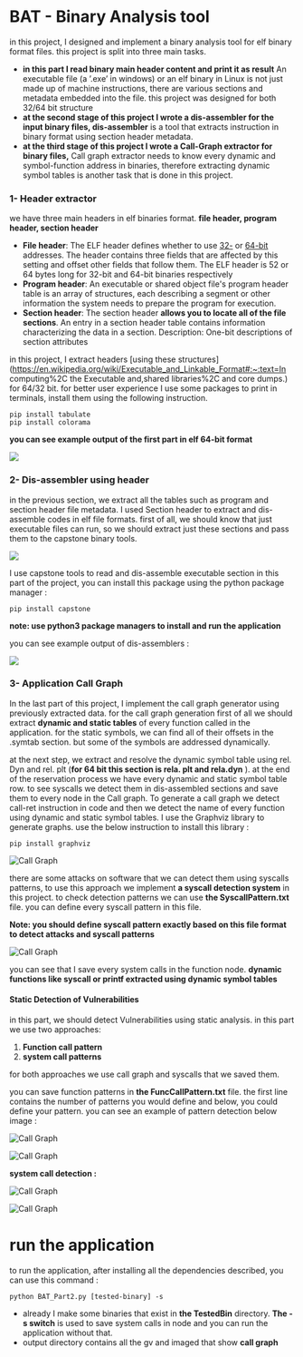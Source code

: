 # BAT - Binary Analysis tool 

in this project, I designed and implement a binary analysis tool for elf binary format files. this project is split into three main tasks. 

- **in this part I read binary main header content and print it as result** An executable file (a ’.exe’ in windows) or an elf binary in Linux is not just made up of machine instructions, there are various sections and metadata embedded into the file. this project was designed for both 32/64 bit structure
- **at the second stage of this project I wrote a dis-assembler for the input binary files, dis-assembler** is a tool that extracts instruction in binary format using section header metadata. 
- **at the third stage of this project I wrote a Call-Graph extractor for binary files,** Call graph extractor needs to know every dynamic and symbol-function address in binaries, therefore extracting dynamic symbol tables is another task that is done in this project. 



### 1- Header extractor

we have three main headers in elf binaries format. **file header, program header, section header** 

- **File header**: The ELF header defines whether to use [32-](https://en.wikipedia.org/wiki/32-bit_computing) or [64-bit](https://en.wikipedia.org/wiki/64-bit_computing) addresses. The header contains three fields that are affected by this setting and offset other fields that follow them. The ELF header is 52 or 64 bytes long for 32-bit and 64-bit binaries respectively 
- **Program header**: An executable or shared object file's program header table is an array of structures, each describing a segment or other information the system needs to prepare the program for execution. 
- **Section header**: The section header **allows you to locate all of the file sections**. An entry in a section header table contains information characterizing the data in a section. Description: One-bit descriptions of section attributes

in this project, I extract headers [using these structures](https://en.wikipedia.org/wiki/Executable_and_Linkable_Format#:~:text=In computing%2C the Executable and,shared libraries%2C and core dumps.) for 64/32 bit. for better user experience I use some packages to print in terminals, install them using the following instruction. 

 

```
‫‪pip‬‬ ‫‪install‬‬ ‫‪tabulate‬‬
‫‪pip‬‬ ‫‪install‬‬ ‫‪colorama‬‬
```



**you can see example output of the first part in elf 64-bit format**

![](images/1.jpg)

### 2- Dis-assembler using header 

in the previous section, we extract all the tables such as program and section header file metadata. I used Section header to extract and dis-assemble codes in elf file formats. first of all, we should know that just executable files can run, so we should extract just these sections and pass them to the capstone binary tools. 

![](images/2.jpg)

I use capstone tools to read and dis-assemble executable section in this part of the project, you can install this package using the python package manager : 

```
pip install capstone 
```

**note: use python3 package managers to install and run the application**

you can see example output of dis-assemblers  : 

![](images/3.jpg)

### 3- Application Call Graph 

In the last part of this project, I implement the call graph generator using previously extracted data. for the call graph generation first of all we should extract **dynamic and static tables** of every function called in the application. for the static symbols, we can find all of their offsets in the .symtab section. but some of the symbols are addressed dynamically. 

at the next step, we extract and resolve the dynamic symbol table using rel. Dyn and rel. plt (**for 64 bit this section is rela. plt and rela.dyn** ). at the end of the reservation process we have every dynamic and static symbol table row. to see syscalls we detect them in dis-assembled sections and save them to every node in the Call graph. To generate a call graph we detect call-ret instruction in code and then we detect the name of every function using dynamic and static symbol tables. I use the Graphviz library to generate graphs. use the below instruction to install this library : 

```
pip install graphviz 
```

![Call Graph](images/4.jpg)

there are some attacks on software that we can detect them using syscalls patterns, to use this approach we implement **a syscall detection system** in this project. to check detection patterns we can use **the SyscallPattern.txt** file. you can define every syscall pattern in this file.

**Note: you should define syscall pattern exactly based on this file format to detect attacks and syscall patterns** 



![Call Graph](images/5.jpg)



you can see that I save every system calls in the function node. **dynamic functions like syscall or printf extracted using dynamic symbol tables**

#### ‫‪Statiⅽ‬‬ ‫‪Ⅾeteⅽtion‬‬ ‫‪of‬‬ ‫‪Vuⅼnerabiⅼities‬‬

in this part, we should detect Vuⅼnerabiⅼities‬‬ using static analysis. in this part we use two approaches: 

1. **Function call pattern** 
2. **system call patterns** 

for both approaches we use call graph and syscalls that we saved them. 

you can save function patterns in **the FuncCallPattern.txt** file. the first line contains the number of patterns you would define and below, you could define your pattern. you can see an example of pattern detection below image : 



![Call Graph](images/6.jpg)

![Call Graph](images/7.jpg)

**system call detection :** 

![Call Graph](images/8.jpg)

![Call Graph](images/9.jpg)

# run the application 

to run the application, after installing all the dependencies described, you can use this command : 

```
python BAT_Part2.py [tested-binary] -s 
```

- already I make some binaries that exist in **the TestedBin** directory. **The -s switch** is used to save system calls in node and you can run the application without that. 
- output directory contains all the gv and imaged that show **call graph** 